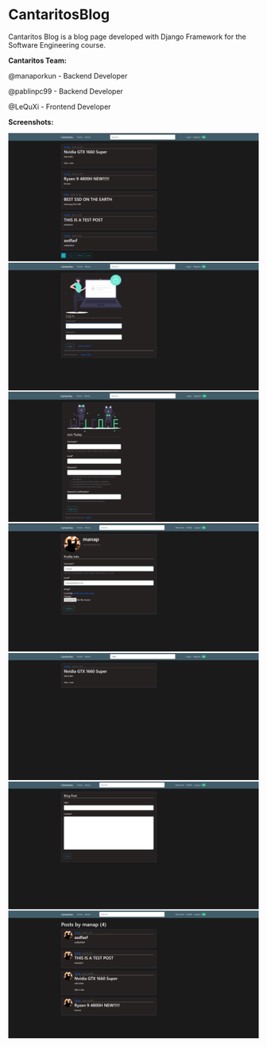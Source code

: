 # CantaritosBlog

Cantaritos Blog is a blog page developed with Django Framework for the Software Engineering course.

<b>Cantaritos Team:</b>

@manaporkun - Backend Developer

@pablinpc99 - Backend Developer

@LeQuXi - Frontend Developer

<b>Screenshots:</b>


![](screenshots/home.png)
![](screenshots/login.png)
![](screenshots/register.png)
![](screenshots/profile.png)
![](screenshots/search.png)
![](screenshots/create_post.png)
![](screenshots/user_posts.png)
